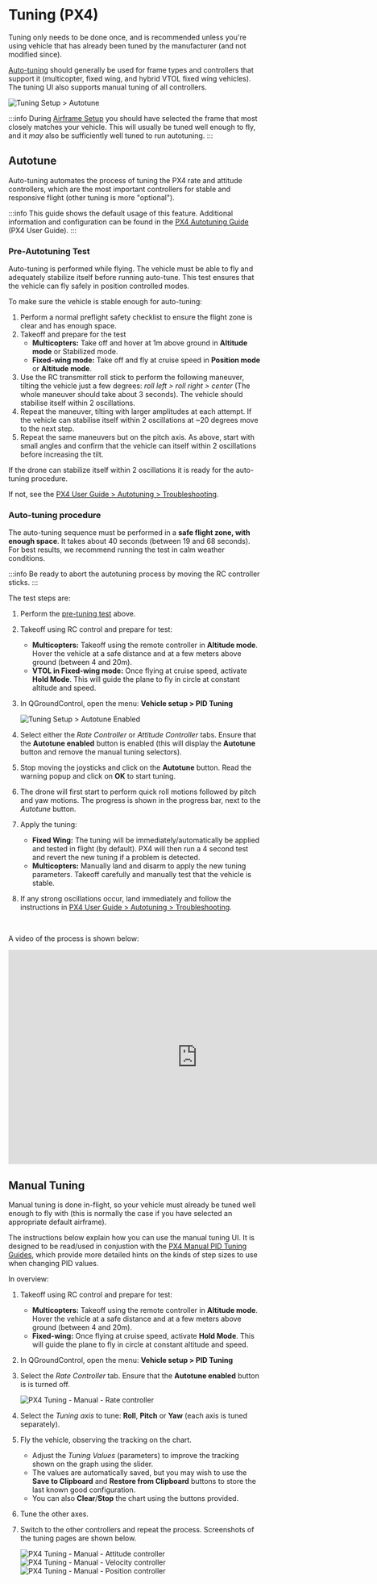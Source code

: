 # Tuning (PX4)

Tuning only needs to be done once, and is recommended unless you're using vehicle that has already been tuned by the manufacturer (and not modified since).

[Auto-tuning](#autotune) should generally be used for frame types and controllers that support it (multicopter, fixed wing, and hybrid VTOL fixed wing vehicles).
The tuning UI also supports manual tuning of all controllers.

![Tuning Setup > Autotune](../../../assets/setup/tuning/px4_autotune_hero.png)

:::info
During [Airframe Setup](../config/airframe.md) you should have selected the frame that most closely matches your vehicle.
This will usually be tuned well enough to fly, and it _may_ also be sufficiently well tuned to run autotuning.
:::

## Autotune

Auto-tuning automates the process of tuning the PX4 rate and attitude controllers, which are the most important controllers for stable and responsive flight (other tuning is more "optional").

:::info
This guide shows the default usage of this feature.
Additional information and configuration can be found in the [PX4 Autotuning Guide](http://docs.px4.io/master/en/config/autotune.html) (PX4 User Guide).
:::

### Pre-Autotuning Test

Auto-tuning is performed while flying.
The vehicle must be able to fly and adequately stabilize itself before running auto-tune.
This test ensures that the vehicle can fly safely in position controlled modes.

To make sure the vehicle is stable enough for auto-tuning:

1. Perform a normal preflight safety checklist to ensure the flight zone is clear and has enough space.
2. Takeoff and prepare for the test
   - **Multicopters:** Take off and hover at 1m above ground in **Altitude mode** or Stabilized mode.
   - **Fixed-wing mode:** Take off and fly at cruise speed in **Position mode** or **Altitude mode**.
3. Use the RC transmitter roll stick to perform the following maneuver, tilting the vehicle just a few degrees: _roll left > roll right > center_ (The whole maneuver should take about 3 seconds).
   The vehicle should stabilise itself within 2 oscillations.
4. Repeat the maneuver, tilting with larger amplitudes at each attempt.
   If the vehicle can stabilise itself within 2 oscillations at \~20 degrees move to the next step.
5. Repeat the same maneuvers but on the pitch axis.
   As above, start with small angles and confirm that the vehicle can itself within 2 oscillations before increasing the tilt.

If the drone can stabilize itself within 2 oscillations it is ready for the auto-tuning procedure.

If not, see the [PX4 User Guide > Autotuning > Troubleshooting](http://docs.px4.io/master/en/config/autotune.html#troubleshooting).

### Auto-tuning procedure

The auto-tuning sequence must be performed in a **safe flight zone, with enough space**.
It takes about 40 seconds (between 19 and 68 seconds).
For best results, we recommend running the test in calm weather conditions.

:::info
Be ready to abort the autotuning process by moving the RC controller sticks.
:::

The test steps are:

1. Perform the [pre-tuning test](#pre-tuning-test) above.

2. Takeoff using RC control and prepare for test:
   - **Multicopters:** Takeoff using the remote controller in **Altitude mode**.
     Hover the vehicle at a safe distance and at a few meters above ground (between 4 and 20m).
   - **VTOL in Fixed-wing mode:** Once flying at cruise speed, activate **Hold Mode**.
     This will guide the plane to fly in circle at constant altitude and speed.

3. In QGroundControl, open the menu: **Vehicle setup > PID Tuning**

   ![Tuning Setup > Autotune Enabled](../../../assets/setup/tuning/px4_autotune.png)

4. Select either the _Rate Controller_ or _Attitude Controller_ tabs.
   Ensure that the **Autotune enabled** button is enabled (this will display the **Autotune** button and remove the manual tuning selectors).

5. Stop moving the joysticks and click on the **Autotune** button.
   Read the warning popup and click on **OK** to start tuning.

6. The drone will first start to perform quick roll motions followed by pitch and yaw motions.
   The progress is shown in the progress bar, next to the _Autotune_ button.

7. Apply the tuning:
   - **Fixed Wing:** The tuning will be immediately/automatically be applied and tested in flight (by default).
     PX4 will then run a 4 second test and revert the new tuning if a problem is detected.
   - **Multicopters:** Manually land and disarm to apply the new tuning parameters.
     Takeoff carefully and manually test that the vehicle is stable.

8. If any strong oscillations occur, land immediately and follow the instructions in [PX4 User Guide > Autotuning > Troubleshooting](http://docs.px4.io/master/en/config/autotune.html#troubleshooting).

<br/>

<!--
A video of the process is shown below:

{% youtube %}https://youtu.be/5xswOhhqrIQ{% endyoutube %} -->

A video of the process is shown below:

<iframe width="750" height="425" src="https://www.youtube.com/embed/5xswOhhqrIQ?si=UZQ-M8A8Dt0JfL81" title="YouTube video player" frameborder="0" allow="accelerometer; autoplay; clipboard-write; encrypted-media; gyroscope; picture-in-picture; web-share" allowfullscreen></iframe>

## Manual Tuning

Manual tuning is done in-flight, so your vehicle must already be tuned well enough to fly with (this is normally the case if you have selected an appropriate default airframe).

The instructions below explain how you can use the manual tuning UI.
It is designed to be read/used in conjustion with the [PX4 Manual PID Tuning Guides](http://docs.px4.io/master/en/config/autotune.html#see-also), which provide more detailed hints on the kinds of step sizes to use when changing PID values.

In overview:

1. Takeoff using RC control and prepare for test:
   - **Multicopters:** Takeoff using the remote controller in **Altitude mode**.
     Hover the vehicle at a safe distance and at a few meters above ground (between 4 and 20m).
   - **Fixed-wing:** Once flying at cruise speed, activate **Hold Mode**.
     This will guide the plane to fly in circle at constant altitude and speed.

2. In QGroundControl, open the menu: **Vehicle setup > PID Tuning**

3. Select the _Rate Controller_ tab.
   Ensure that the **Autotune enabled** button is is turned off.

   ![PX4 Tuning - Manual - Rate controller](../../../assets/setup/tuning/px4_copter_manual_rate.png)

4. Select the _Tuning axis_ to tune: **Roll**, **Pitch** or **Yaw** (each axis is tuned separately).

5. Fly the vehicle, observing the tracking on the chart.
   - Adjust the _Tuning Values_ (parameters) to improve the tracking shown on the graph using the slider.
   - The values are automatically saved, but you may wish to use the **Save to Clipboard** and **Restore from Clipboard** buttons to store the last known good configuration.
   - You can also **Clear**/**Stop** the chart using the buttons provided.

6. Tune the other axes.

7. Switch to the other controllers and repeat the process.
   Screenshots of the tuning pages are shown below.

   ![PX4 Tuning - Manual - Attitude controller](../../../assets/setup/tuning/px4_copter_manual_attitude.png)
   ![PX4 Tuning - Manual - Velocity controller](../../../assets/setup/tuning/px4_copter_manual_velocity.png)
   ![PX4 Tuning - Manual - Position controller](../../../assets/setup/tuning/px4_copter_manual_velocity.png)
